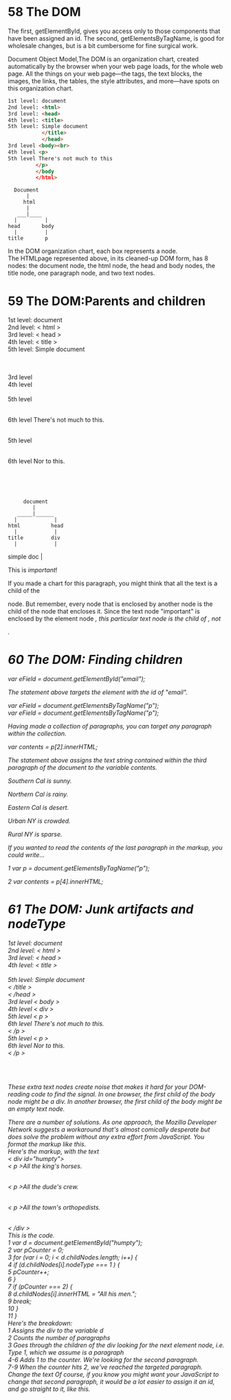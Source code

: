 # 58 The DOM

The first, getElementById, gives you access only to those components that have been assigned an id. The second, getElementsByTagName, is good for wholesale changes, but is a bit cumbersome for fine surgical work.

Document Object Model,The DOM is an organization chart, created automatically by the browser when your web page loads, for the whole web page. All the
things on your web page—the tags, the text blocks, the images, the links, the tables, the style attributes, and more—have spots on this organization chart. 

```HTMl
1st level: document
2nd level: <html>
3rd level: <head>
4th level: <title>
5th level: Simple document
           </title>
           </head>
3rd level <body><br>
4th level <p>
5th level There's not much to this
         </p>
         </body
         </html>
```
      
      Document
          |
         html
          |
       ___|____
      |         |
    head       body
      |         |
    title       p

In the DOM organization chart, each box represents a node.<br>
The HTMLpage represented above, in its cleaned-up DOM form, has 8 nodes: the document node,
the html node, the head and body nodes, the title node,
one paragraph node, and two text nodes.

# 59 The DOM:Parents and children

1st level: document <br>
2nd level: < html > <br>
3rd level: < head ><br>
4th level: < title ><br> 
5th level: Simple document<br>
</title><br></head><br>3rd level <body><br>
4th level <div><br>  
5th level <p><br>  
6th level There's not much to this.<br>  
</p><br>  
5th level <p><br>  
6th level Nor to this.<br>  
</p>
<br> 
</div><br>  
</body>
<br> 
</html>

         document
            |
       _____|______
      |            |
    html          head
      |            |
    title         div
      |            |
   simple doc      |
                  

<p>This is <em>important</em>!</p>

If you made a chart for this paragraph, you might think that all the text is a child of the <p>
node. But remember, every node that is enclosed by another node is the child of the node that
encloses it. Since the text node "important" is enclosed by the element node <em>, this
particular text node is the child of <em>, not <p>.

# 60 The DOM: Finding children

var eField = document.getElementById("email");

The statement above targets the element with the id of "email".

var eField = document.getElementsByTagName("p");
<br>var eField = document.getElementsByTagName("p");

Having made a collection of paragraphs, you can target any paragraph within the collection.

var contents = p[2].innerHTML;

The statement above assigns the text string contained within the third paragraph of the document to the variable contents.

<body>

<div id="cal">

<p>Southern Cal is sunny.</p>

<p>Northern Cal is rainy.</p>

<p>Eastern Cal is desert.</p>

  </div>

<div id="ny">

<p>Urban NY is crowded.</p>

<p>Rural NY is sparse.</p>

</div>

</body>

If you wanted to read the contents of the last paragraph in the markup, you could write...

1 var p = document.getElementsByTagName("p");

2 var contents = p[4].innerHTML;

# 61 The DOM: Junk artifacts and nodeType

1st level: document<br>
2nd level: < html ><br>
3rd level: < head ><br>
4th level: < title ><br><br>
5th level: Simple document<br>
< /title ><br>
< /head ><br>
3rd level < body ><br>
4th level < div ><br>5th level < p ><br>
6th level There's not much to this.<br>
< /p ><br>
5th level < p ><br>
6th level Nor to this.
<br>< /p >
<br></div><br>
</body><br>
</html>

These extra text nodes create noise that makes it hard for your DOM-reading code to find
the signal. In one browser, the first child of the body node might be a div. In another browser,
the first child of the body might be an empty text node.

There are a number of solutions. As one approach, the Mozilla Developer Network
suggests a workaround that's almost comically desperate but does solve the problem without
any extra effort from JavaScript. You format the markup like this.
<br>
Here's the markup, with the text <br>
< div id="humpty"><br>< p >All the king's horses.</p><br>< p >All the dude's crew.</p><br>< p >All the town's orthopedists.</p><br>< /div ><br>
This is the code.<br>
1 var d = document.getElementById("humpty");<br>
2 var pCounter = 0;<br>
3 for (var i = 0; i < d.childNodes.length; i++) {<br>
4 if (d.childNodes[i].nodeType === 1 ) {<br>
5 pCounter++;<br> 
6 }<br>
7 if (pCounter === 2) {<br>
8 d.childNodes[i].innerHTML = "All his men.";<br>
9 break;<br>
10 }<br>
11 }<br>
Here's the breakdown:<br>
1 Assigns the div to the variable d<br>
2 Counts the number of paragraphs<br>
3 Goes through the children of the div looking for the next element node, i.e. Type 1,
which we assume is a paragraph<br>
4-6 Adds 1 to the counter. We're looking for the second paragraph.<br>
7-9 When the counter hits 2, we've reached the targeted paragraph. Change the text
Of course, if you know you might want your JavaScript to change that second paragraph,
it would be a lot easier to assign it an id, and go straight to it, like this.
